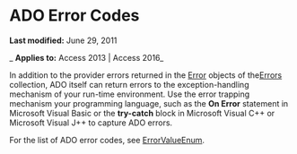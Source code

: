 
# ADO Error Codes

 **Last modified:** June 29, 2011

 _ **Applies to:** Access 2013 | Access 2016_

In addition to the provider errors returned in the [Error](97e478bf-8b25-03a8-9358-abba5069cba3.md) objects of the[Errors](76c234b8-7fec-11c5-275e-864d5d880ee7.md) collection, ADO itself can return errors to the exception-handling mechanism of your run-time environment. Use the error trapping mechanism your programming language, such as the **On Error** statement in Microsoft Visual Basic or the **try-catch** block in Microsoft Visual C++ or Microsoft Visual J++ to capture ADO errors.

For the list of ADO error codes, see [ErrorValueEnum](2af99f32-6004-1225-367c-45d693f447b8.md).
